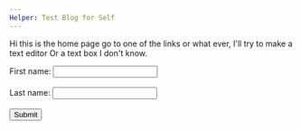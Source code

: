 ```yaml
---
Helper: Test Blog for Self
---
```


Hi this is the home page go to one of the links or what ever, I'll try to make a text editor
Or a text box I don't know.

<form action="/action_page.php">
  <label for="fname">First name:</label>
  <input type="text" id="fname" name="fname"><br><br>
  <label for="lname">Last name:</label>
  <input type="text" id="lname" name="lname"><br><br>
  <input type="submit" value="Submit">
</form>
